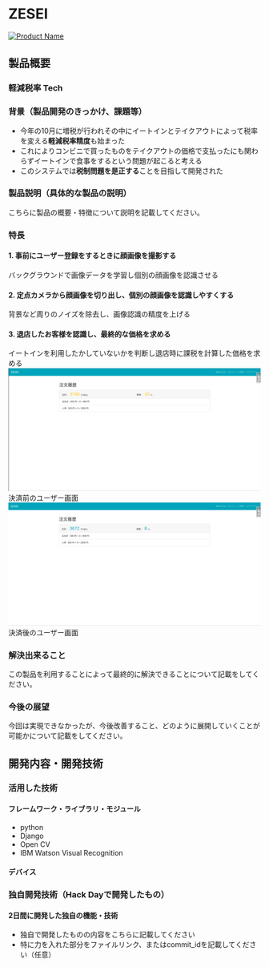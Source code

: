 # ZESEI

[![Product Name](image.png)](https://www.youtube.com/watch?v=G5rULR53uMk)

## 製品概要
### 軽減税率 Tech

### 背景（製品開発のきっかけ、課題等）
- 今年の10月に増税が行われその中にイートインとテイクアウトによって税率を変える**軽減税率精度**も始まった
- これによりコンビニで買ったものをテイクアウトの価格で支払ったにも関わらずイートインで食事をするという問題が起こると考える
- このシステムでは**税制問題を是正する**ことを目指して開発された

### 製品説明（具体的な製品の説明）
こちらに製品の概要・特徴について説明を記載してください。

### 特長

#### 1. 事前にユーザー登録をするときに顔画像を撮影する
バックグラウンドで画像データを学習し個別の顔画像を認識させる

#### 2. 定点カメラから顔画像を切り出し、個別の顔画像を認識しやすくする
背景など周りのノイズを除去し、画像認識の精度を上げる

#### 3. 退店したお客様を認識し、最終的な価格を求める
イートインを利用したかしていないかを判断し退店時に課税を計算した価格を求める
![決済前のユーザー画面](kessai_before.png)
決済前のユーザー画面
![決済後のユーザー画面](kessai_after.png)
決済後のユーザー画面
### 解決出来ること
この製品を利用することによって最終的に解決できることについて記載をしてください。

### 今後の展望
今回は実現できなかったが、今後改善すること、どのように展開していくことが可能かについて記載をしてください。


## 開発内容・開発技術
### 活用した技術

#### フレームワーク・ライブラリ・モジュール
- python
- Django
- Open CV
- IBM Watson Visual Recognition

#### デバイス



### 独自開発技術（Hack Dayで開発したもの）
#### 2日間に開発した独自の機能・技術
* 独自で開発したものの内容をこちらに記載してください
* 特に力を入れた部分をファイルリンク、またはcommit_idを記載してください（任意）
